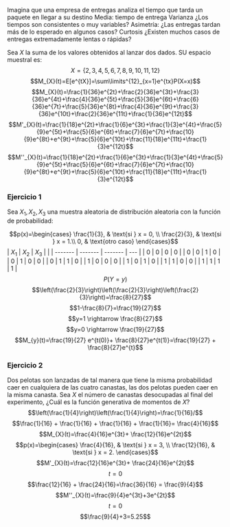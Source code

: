Imagina que una empresa de entregas analiza el tiempo que tarda un paquete en llegar a su destino
Media: tiempo de entrega
Varianza  ¿Los tiempos son consistentes o muy variables?
Asimetría: ¿Las entregas tardan más de lo esperado en algunos casos?
Curtosis ¿Existen muchos casos de entregas extremadamente lentas o rápidas?

Sea $X$ la suma de los valores obtenidos al lanzar dos dados. SU espacio muestral es:
$$X=\{2,3,4,5,6,7,8,9,10,11,12\}$$
$$M_{X}(t)=E[e^{tX}]=\sum\limits^{12}_{x=1}e^{tx}P(X=x)$$
$$M_{X}(t)=\frac{1}{36}e^{2t}+\frac{2}{36}e^{3t}+\frac{3}{36}e^{4t}+\frac{4}{36}e^{5t}+\frac{5}{36}e^{6t}+\frac{6}{36}e^{7t}+\frac{5}{36}e^{8t}+\frac{4}{36}e^{9t}+\frac{3}{36}e^{10t}+\frac{2}{36}e^{11t}+\frac{1}{36}e^{12t}$$
$$M'_{X}(t)=\frac{1}{18}e^{2t}+\frac{1}{6}e^{3t}+\frac{1}{3}e^{4t}+\frac{5}{9}e^{5t}+\frac{5}{6}e^{6t}+\frac{7}{6}e^{7t}+\frac{10}{9}e^{8t}+e^{9t}+\frac{5}{6}e^{10t}+\frac{11}{18}e^{11t}+\frac{1}{3}e^{12t}$$
$$M''_{X}(t)=\frac{1}{18}e^{2t}+\frac{1}{6}e^{3t}+\frac{1}{3}e^{4t}+\frac{5}{9}e^{5t}+\frac{5}{6}e^{6t}+\frac{7}{6}e^{7t}+\frac{10}{9}e^{8t}+e^{9t}+\frac{5}{6}e^{10t}+\frac{11}{18}e^{11t}+\frac{1}{3}e^{12t}$$

### Ejercicio 1
Sea $X_{1},X_{2},X_{3}$ una muestra aleatoria de distribución aleatoria con la función de probabilidad:

$$p(x)=\begin{cases}
\frac{1}{3}, & \text{si } x = 0, \\
\frac{2}{3}, & \text{si } x = 1.\\
0, & \text{otro caso}
\end{cases}$$
| $X_{1}$ | $X_{2}$ | $X_{3}$ |     |
| ------- | ------- | ------- | --- |
| 0       | 0       | 0       | 0   |
| 0       | 0       | 1       | 0   |
| 0       | 1       | 0       | 0   |
| 0       | 1       | 1       | 0   |
| 1       | 0       | 0       | 0   |
| 1       | 0       | 1       | 0   |
| 1       | 1       | 0       | 0   |
| 1       | 1       | 1       | 1   |
$$P(Y=y)$$
$$\left(\frac{2}{3}\right)\left(\frac{2}{3}\right)\left(\frac{2}{3}\right)=\frac{8}{27}$$
$$1-\frac{8}{7}=\frac{19}{27}$$
$$y=1 \rightarrow \frac{8}{27}$$
$$y=0 \rightarrow \frac{19}{27}$$
$$M_{y}(t)=\frac{19}{27} e^{t(0)}+ \frac{8}{27}e^{t(1)}=\frac{19}{27} + \frac{8}{27}e^{t}$$
### Ejercicio 2
Dos pelotas son lanzadas de tal manera que tiene la misma probabilidad caer en cualquiera de las cuatro canastas, las dos pelotas pueden caer en la misma canasta. Sea $X$ el número de canastas desocupadas al final del experimento, ¿Cuál es la función generativa de momentos de $X$?
$$\left(\frac{1}{4}\right)\left(\frac{1}{4}\right)=\frac{1}{16}/$$
$$\frac{1}{16} + \frac{1}{16} + \frac{1}{16} + \frac{1}{16}= \frac{4}{16}$$
$$M_{X}(t)=\frac{4}{16}e^{3t}+ \frac{12}{16}e^{2t}$$
$$p(x)=\begin{cases}
\frac{4}{16}, & \text{si } x = 3, \\
\frac{12}{16}, & \text{si } x = 2.
\end{cases}$$
$$M'_{X}(t)=\frac{12}{16}e^{3t}+ \frac{24}{16}e^{2t}$$
$$t=0$$
$$\frac{12}{16} + \frac{24}{16}=\frac{36}{16} = \frac{9}{4}$$
$$M''_{X}(t)=\frac{9}{4}e^{3t}+3e^{2t}$$
$$t=0$$
$$\frac{9}{4}+3=5.25$$
